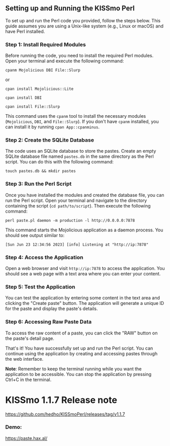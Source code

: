 
## Setting up and Running the KISSmo Perl

To set up and run the Perl code you provided, follow the steps below. This guide assumes you are using a Unix-like system (e.g., Linux or macOS) and have Perl installed.

### Step 1: Install Required Modules

Before running the code, you need to install the required Perl modules. Open your terminal and execute the following command:

`cpanm Mojolicious DBI File::Slurp` 

or

`cpan install Mojolicious::Lite` 

`cpan install DBI` 

`cpan install File::Slurp`

This command uses the `cpanm` tool to install the necessary modules (`Mojolicious`, `DBI`, and `File::Slurp`). If you don't have `cpanm` installed, you can install it by running `cpan App::cpanminus`.

### Step 2: Create the SQLite Database

The code uses an SQLite database to store the pastes. Create an empty SQLite database file named `pastes.db` in the same directory as the Perl script. You can do this with the following command:

`touch pastes.db && mkdir pastes` 


### Step 3: Run the Perl Script

Once you have installed the modules and created the database file, you can run the Perl script. Open your terminal and navigate to the directory containing the script (`cd path/to/script`). Then execute the following command:

`perl paste.pl daemon -m production -l http://0.0.0.0:7878` 

This command starts the Mojolicious application as a daemon process. You should see output similar to:

`[Sun Jun 23 12:34:56 2023] [info] Listening at "http://ip:7878"` 

### Step 4: Access the Application

Open a web browser and visit `http://ip:7878` to access the application. You should see a web page with a text area where you can enter your content.

### Step 5: Test the Application

You can test the application by entering some content in the text area and clicking the "Create paste" button. The application will generate a unique ID for the paste and display the paste's details.

### Step 6: Accessing Raw Paste Data

To access the raw content of a paste, you can click the "RAW" button on the paste's detail page.

That's it! You have successfully set up and run the Perl script. You can continue using the application by creating and accessing pastes through the web interface.

**Note**: Remember to keep the terminal running while you want the application to be accessible. You can stop the application by pressing Ctrl+C in the terminal.

# KISSmo 1.1.7 Release note

https://github.com/hedho/KISSmoPerl/releases/tag/v1.1.7

### Demo:

https://paste.hax.al/
